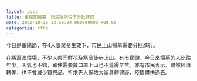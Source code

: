 ```yaml
---
layout: post
title: 重陽節掃墓　市民限聚令下分批拜祭
date: 2020-10-25 13:50:04.000000000 +08:00
categories: rthk
---
```


今日是重陽節，在4人限聚令生效下，市民上山掃墓需要分批進行。

在將軍澳墳場，不少人帶同鮮花及祭品徒步上山。有市民說，今日來掃墓的人比往年少，天氣也不錯，即使需要戴口罩上山也不覺得辛苦。亦有市民表示，雖然經濟轉差，也不會減少買祭品，祈求先人保佑大家身體健康，疫情盡快過去。
